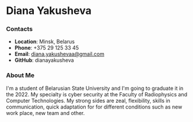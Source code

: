 # Diana Yakusheva

### Contacts

* **Location**: Minsk, Belarus
* **Phone**: +375 29 125 33 45
* **Email**: diana.yakushevaa@gmail.com
* **GitHub**: dianayakusheva

### About Me
I'm a student of Belarusian State University and I'm going to graduate it in the 2022. My specialty is cyber security at the Faculty of Radiophysics and Computer Technologies. My strong sides are zeal, flexibility, skills in communication, quick adaptation for for different conditions such as new work place, new team and other.  
